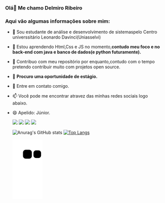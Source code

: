 ### Olá👋 Me chamo Delmiro Ribeiro

### Aqui vão algumas informações sobre mim: ###

- 🔭 Sou estudante de análise e desenvolvimento de sistemaspelo Centro universsitário Leonardo Davinci(Uniasselvi)
- 🌱 Estou aprendendo Html,Css e JS no momento,**contudo meu foco e no back-end com java e banco de dados(e python futuramente).**
- 👯 Contribuo com meu repositório por enquanto,contudo com o tempo pretendo contribuir muito com projetos open source.
- 🤔 **Procuro uma oportunidade de estágio.**
- 💬 Entre em contato comigo.
- 📫 Você pode me encontrar atravez das minhas redes sociais logo abaixo.
- 😄 Apelido: Júnior.

  <a href="https://www.instagram.com/delmiro__jr/?hl=pt-br" target="_blank"><img src="https://img.shields.io/badge/-Instagram-%23E4405F?style=for-the-badge&logo=instagram&logoColor=white" target="_blank"></a>
 	<a href="https://www.twitch.tv/mirotec" target="_blank"><img src="https://img.shields.io/badge/Twitch-9146FF?style=for-the-badge&logo=twitch&logoColor=white" target="_blank"></a> 
  <a href = "mailto:delmiroribeiro.alpha@gmail.com"><img src="https://img.shields.io/badge/-Gmail-%23333?style=for-the-badge&logo=gmail&logoColor=white" target="_blank"></a>
  <a href="https://www.linkedin.com/in/delmiro-ribeiro-7452411a0/" target="_blank"><img src="https://img.shields.io/badge/-LinkedIn-%230077B5?style=for-the-badge&logo=linkedin&logoColor=white" target="_blank"></a> 
  
  ![Anurag's GitHub stats](https://github-readme-stats.vercel.app/api?username=Delmiro-Ribeiro&show_icons=true&theme=radical)    [![Top Langs](https://github-readme-stats.vercel.app/api/top-langs/?username=Delmiro-Ribeiro&layout=&theme=radical)](https://github.com/anuraghazra/github-readme-stats)

  

  ![Snake animation](https://github.com/rafaballerini/rafaballerini/blob/output/github-contribution-grid-snake.svg)
 

